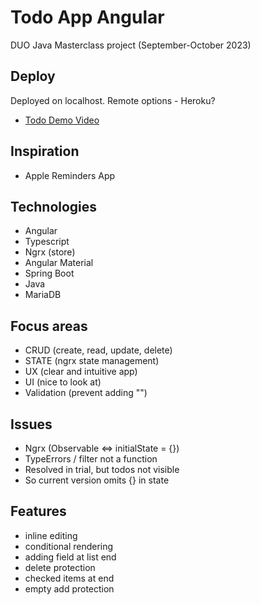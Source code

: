 # Todo App Angular

DUO Java Masterclass project (September-October 2023)

## Deploy

Deployed on localhost. Remote options - Heroku?

- [Todo Demo Video](https://youtu.be/kooHEsm1vi0)

## Inspiration

- Apple Reminders App

## Technologies

- Angular
- Typescript
- Ngrx (store)
- Angular Material
- Spring Boot
- Java
- MariaDB

## Focus areas

- CRUD (create, read, update, delete)
- STATE (ngrx state management)
- UX (clear and intuitive app)
- UI (nice to look at)
- Validation (prevent adding "")

## Issues

- Ngrx (Observable <=> initialState = {})
- TypeErrors / filter not a function
- Resolved in trial, but todos not visible
- So current version omits {} in state

## Features

- inline editing
- conditional rendering
- adding field at list end
- delete protection
- checked items at end
- empty add protection
